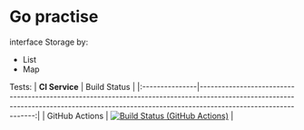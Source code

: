 # Go practise
interface Storage by:
 - List
 - Map

 Tests:
| **CI Service** |                                                                                                                                                                                 Build Status |
|:---------------|---------------------------------------------------------------------------------------------------------------------------------------------------------------------------------------------:|
| GitHub Actions | [![Build Status (GitHub Actions)](https://github.com/danxxo/goListHW/actions/workflows/storage.yml/badge.svg)](https://github.com/danxxo/goListHW/actions/workflows/storage.yml) | 

